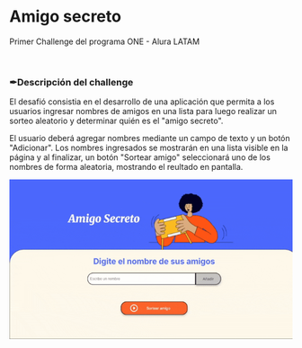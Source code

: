 <h1>Amigo secreto </h1>

Primer Challenge  del programa ONE - Alura LATAM

<br>


<h3>✒Descripción del challenge</h3>

El desafió consistia en el desarrollo de una aplicación que permita a los usuarios ingresar nombres de amigos en una lista para luego realizar un sorteo aleatorio y determinar quién es el "amigo secreto".


El usuario deberá agregar nombres mediante un campo de texto y un botón "Adicionar". Los nombres ingresados se mostrarán en una lista visible en la página y al finalizar, un botón "Sortear amigo" seleccionará uno de los nombres de forma aleatoria, mostrando el reultado en pantalla.


![gif de la aplicación](assets/amigo-secreto.gif)